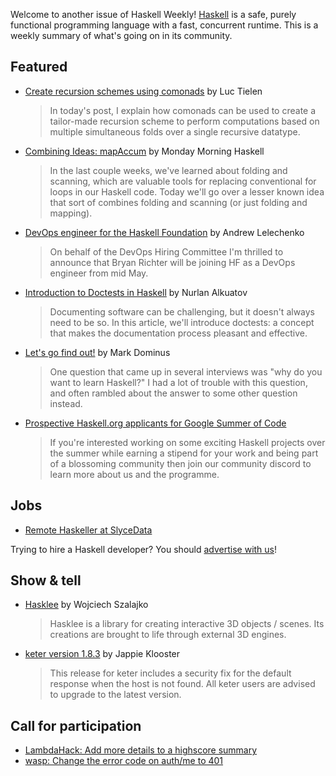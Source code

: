 Welcome to another issue of Haskell Weekly!
[Haskell](https://www.haskell.org) is a safe, purely functional programming language with a fast, concurrent runtime.
This is a weekly summary of what's going on in its community.

## Featured

- [Create recursion schemes using comonads](https://luctielen.com/posts/create_recursion_schemes_using_comonads/) by Luc Tielen
  > In today's post, I explain how comonads can be used to create a tailor-made recursion scheme to perform computations based on multiple simultaneous folds over a single recursive datatype.

- [Combining Ideas: mapAccum](https://mmhaskell.com/blog/2022/4/18/combining-ideas-mapaccum) by Monday Morning Haskell
  > In the last couple weeks, we've learned about folding and scanning, which are valuable tools for replacing conventional for loops in our Haskell code. Today we'll go over a lesser known idea that sort of combines folding and scanning (or just folding and mapping).

- [DevOps engineer for the Haskell Foundation](https://discourse.haskell.org/t/devops-engineer-for-the-haskell-foundation/4404?u=taylorfausak) by Andrew Lelechenko
  > On behalf of the DevOps Hiring Committee I'm thrilled to announce that Bryan Richter will be joining HF as a DevOps engineer from mid May.

- [Introduction to Doctests in Haskell](https://serokell.io/blog/doctests-in-haskell) by Nurlan Alkuatov
  > Documenting software can be challenging, but it doesn't always need to be so. In this article, we'll introduce doctests: a concept that makes the documentation process pleasant and effective.

- [Let's go find out!](https://blog.plover.com/brain/last-stop.html) by Mark Dominus
  > One question that came up in several interviews was "why do you want to learn Haskell?" I had a lot of trouble with this question, and often rambled about the answer to some other question instead.

- [Prospective Haskell.org applicants for Google Summer of Code](https://np.reddit.com/r/haskell/comments/u47fyq/prospective_haskellorg_applicants_for_google/)
  > If you're interested working on some exciting Haskell projects over the summer while earning a stipend for your work and being part of a blossoming community then join our community discord to learn more about us and the programme.

## Jobs

- [Remote Haskeller at SlyceData](https://np.reddit.com/r/haskell/comments/u789l9/job_slycedata_is_hiring_a_remote_haskeller/)

Trying to hire a Haskell developer?
You should [advertise with us](https://haskellweekly.news/advertising.html)!

## Show & tell

- [Hasklee](https://np.reddit.com/r/haskell/comments/u70usl/ann_hasklee_create_interactive_3d_objects_scenes/) by Wojciech Szalajko
  > Hasklee is a library for creating interactive 3D objects / scenes. Its creations are brought to life through external 3D engines.

- [keter version 1.8.3](https://discourse.haskell.org/t/ann-keter-1-8-3-security-fix/4403?u=taylorfausak) by Jappie Klooster
  > This release for keter includes a security fix for the default response when the host is not found. All keter users are advised to upgrade to the latest version.

## Call for participation

- [LambdaHack: Add more details to a highscore summary](https://github.com/LambdaHack/LambdaHack/issues/297)
- [wasp: Change the error code on auth/me to 401](https://github.com/wasp-lang/wasp/issues/575)
